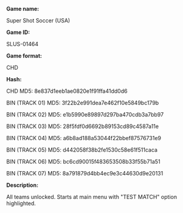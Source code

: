 **Game name:**

Super Shot Soccer (USA)

**Game ID:**

SLUS-01464

**Game format:**

CHD

**Hash:**

CHD MD5: 8e837d1eeb1ae0820e1f91ffa41dd0d6

BIN (TRACK 01) MD5: 3f22b2e991dea7e462f10e5849bc179b

BIN (TRACK 02) MD5: e1b5990e89897d297ba470cdb3a7bb97

BIN (TRACK 03) MD5: 28f5fdf0d6692b89153cd89c4587a11e

BIN (TRACK 04) MD5: a6b8ad188a53044f22bbef87576731e9

BIN (TRACK 05) MD5: d442058f38b2fe1530c58e61f511caca

BIN (TRACK 06) MD5: bc6cd90015f483653508b33f55b71a51

BIN (TRACK 07) MD5: 8a791879d4bb4ec9e3c44630d9e20131

**Description:**

All teams unlocked. Starts at main menu with "TEST MATCH" option highlighted.